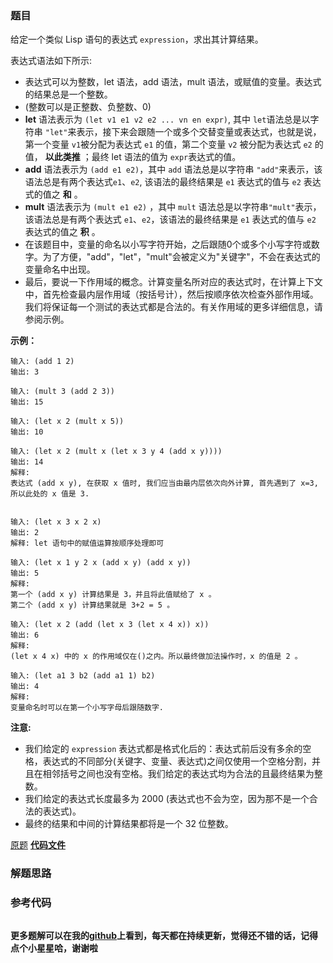 ### 题目
给定一个类似 Lisp 语句的表达式 `expression`，求出其计算结果。

表达式语法如下所示:

  * 表达式可以为整数，let 语法，add 语法，mult 语法，或赋值的变量。表达式的结果总是一个整数。
  * (整数可以是正整数、负整数、0)
  * **let** 语法表示为 `(let v1 e1 v2 e2 ... vn en expr)`, 其中 `let`语法总是以字符串 `"let"`来表示，接下来会跟随一个或多个交替变量或表达式，也就是说，第一个变量 `v1`被分配为表达式 `e1` 的值，第二个变量 `v2` 被分配为表达式 `e2` 的值， **以此类推** ；最终 let 语法的值为 `expr`表达式的值。
  * **add** 语法表示为 `(add e1 e2)`，其中 `add` 语法总是以字符串 `"add"`来表示，该语法总是有两个表达式`e1`、`e2`, 该语法的最终结果是 `e1` 表达式的值与 `e2` 表达式的值之 **和** 。
  * **mult** 语法表示为 `(mult e1 e2)` ，其中 `mult` 语法总是以字符串`"mult"`表示， 该语法总是有两个表达式 `e1`、`e2`，该语法的最终结果是 `e1` 表达式的值与 `e2` 表达式的值之 **积** 。
  * 在该题目中，变量的命名以小写字符开始，之后跟随0个或多个小写字符或数字。为了方便，"add"，"let"，"mult"会被定义为"关键字"，不会在表达式的变量命名中出现。
  * 最后，要说一下作用域的概念。计算变量名所对应的表达式时，在计算上下文中，首先检查最内层作用域（按括号计），然后按顺序依次检查外部作用域。我们将保证每一个测试的表达式都是合法的。有关作用域的更多详细信息，请参阅示例。



**示例：**

    
    
    输入: (add 1 2)
    输出: 3
    
    输入: (mult 3 (add 2 3))
    输出: 15
    
    输入: (let x 2 (mult x 5))
    输出: 10
    
    输入: (let x 2 (mult x (let x 3 y 4 (add x y))))
    输出: 14
    解释: 
    表达式 (add x y), 在获取 x 值时, 我们应当由最内层依次向外计算, 首先遇到了 x=3, 所以此处的 x 值是 3.
    
    
    输入: (let x 3 x 2 x)
    输出: 2
    解释: let 语句中的赋值运算按顺序处理即可
    
    输入: (let x 1 y 2 x (add x y) (add x y))
    输出: 5
    解释: 
    第一个 (add x y) 计算结果是 3，并且将此值赋给了 x 。
    第二个 (add x y) 计算结果就是 3+2 = 5 。
    
    输入: (let x 2 (add (let x 3 (let x 4 x)) x))
    输出: 6
    解释: 
    (let x 4 x) 中的 x 的作用域仅在()之内。所以最终做加法操作时，x 的值是 2 。
    
    输入: (let a1 3 b2 (add a1 1) b2) 
    输出: 4
    解释: 
    变量命名时可以在第一个小写字母后跟随数字.
    



**注意:**

  * 我们给定的 `expression` 表达式都是格式化后的：表达式前后没有多余的空格，表达式的不同部分(关键字、变量、表达式)之间仅使用一个空格分割，并且在相邻括号之间也没有空格。我们给定的表达式均为合法的且最终结果为整数。
  * 我们给定的表达式长度最多为 2000 (表达式也不会为空，因为那不是一个合法的表达式)。
  * 最终的结果和中间的计算结果都将是一个 32 位整数。



[原题](https://leetcode-cn.com/problems/parse-lisp-expression/)    **[代码文件]()**


### 解题思路




### 参考代码

```go


```




**更多题解可以在我的[github](https://github.com/LZH139/leetcode_Go)上看到，每天都在持续更新，觉得还不错的话，记得点个小星星哈，谢谢啦**
